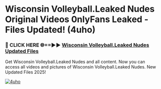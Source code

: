 # Wisconsin Volleyball.Leaked Nudes Original Videos 0nlyFans Leaked - Files Updated! (4uho)

<h3>🔴 CLICK HERE 🌐==►► <a href="https://tinyurl.com/yrmya6cz" rel="nofollow">Wisconsin Volleyball.Leaked Nudes Updated Files</a></h3>

Get Wisconsin Volleyball.Leaked Nudes and all content. Now you can access all videos and pictures of Wisconsin Volleyball.Leaked Nudes. New Updated Files 2025!

[![4uho](https://i.imgur.com/FMdXYCs.gif)](https://tinyurl.com/yrmya6cz)
